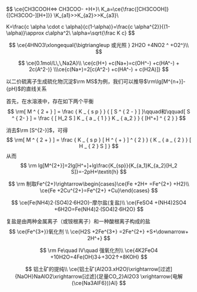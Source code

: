 $$
\ce{CH3COOH<=> CH3COO- +H+}\\
K_a=\ce{\frac{[CH3COOH]}{[CH3COO-][H+]}}
\\K_{a1}>>K_{a2}>>K_{a3}\\

K=\frac{c \alpha \cdot c \alpha}{c(1-\alpha)}=\frac{c \alpha^{2}}{(1-\alpha)}\approx c\alpha^2\\
\alpha=\sqrt{\frac K c}
$$

$$
\ce{4HNO3\xlongequal{\bigtriangleup 或光照 } 2H2O +4NO2 ^ +O2^}\\
$$

$$
\ce{0.1mol/L\,\,Na2A}\\
\ce{c(H+) +c(Na+)=c(OH^-) +c(HA^-) + 2c(A^2-)}
\\\ce{c(Na+)=2[c(A^2-) +c(HA^-) + c(H2A)]}
$$

以二价硫离子生成硫化物沉淀$\rm MS$为例，我们可以推导$\rm\lg[M^{n+}]-{pH}$的直线关系

首先，在水溶液中，存在如下两个平衡
$$
\rm[ M ^ { 2 + } ] = \frac { K _ { s p } } { [ S ^ { 2 - } ] }\qquad和\qquad[ S ^ { 2- } ] = \frac { [ H_2 S ] K _ { a _ { 1 } } K _ { a_2 } } { [H^+] ^ { 2 } }
$$

消去$\rm [S^{2-}]$，可得
$$
\rm[ M ^ { 2 + } ] = \frac { K _ { s p } [ H ^ { + } ] ^ { 2 } } { K _ { a _ { 2 } } [ H _ { 2 } S ] }
$$
从而
$$
\rm lg[M^{2+}]=2lg[H^+]+lg\frac{K_{sp}}{K_{a_1}K_{a_2}[H_2 S]}=-2pH+\textit{h}
$$

$$
	\rm 制取Fe^{2+}\rightarrow\begin{cases}\ce{Fe +2H+ =Fe^{2+} +H2}\\ \ce{Fe +2Cu^{2+}=Fe^{2+} +Cu}\end{cases}
$$

$$
\ce{Fe(NH4)2·(SO4)2·6H2O}-摩尔盐(复盐)\\
\ce{FeSO4 +(NH4)2SO4 +6H2O=Fe(NH4)2·(SO4)2·6H2O}
$$

复盐是由两种金属离子（或铵根离子）和一种酸根离子构成的盐
$$
\ce{Fe^{3+}}氧化剂
\\ \ce{H2S +2Fe^{3+} =2Fe^{2+} +S+\downarrow+ 2H^+}
$$

$$
\rm Fe\quad IV\quad 强氧化剂\\
\ce{4K2FeO4 +10H2O=4Fe(OH)3↓+3O2↑+8KOH}
$$

$$
铝土矿的提纯\\
\ce{铝土矿(Al2O3.xH2O)\xrightarrow[过滤]{NaOH}NaAlO2\xrightarrow[过滤]{足量CO_2}Al2O3
\xrightarrow{电解(\ce{Na3AlF6})}Al}
$$

